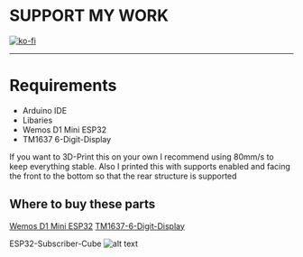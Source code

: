# SUPPORT MY WORK
[![ko-fi](https://ko-fi.com/img/githubbutton_sm.svg)](https://ko-fi.com/R5R0IYN9V)

-------------------------------------------------------------------------------------------------------------------------------------------------

# Requirements

- Arduino IDE
- Libaries 
- Wemos D1 Mini ESP32
- TM1637 6-Digit-Display

If you want to 3D-Print this on your own I recommend using 80mm/s to keep everything stable. Also I printed this
with supports enabled and facing the front to the bottom so that the rear structure is supported

## Where to buy these parts
[Wemos D1 Mini ESP32](https://s.click.aliexpress.com/e/_De89oOX)
[TM1637-6-Digit-Display](https://s.click.aliexpress.com/e/_DCbGntD)

ESP32-Subscriber-Cube
![alt text](https://github.com/WantClue/ESP32-Subscriber-Cube/raw/master/IMG_4461.JPG "Sub-Cube")